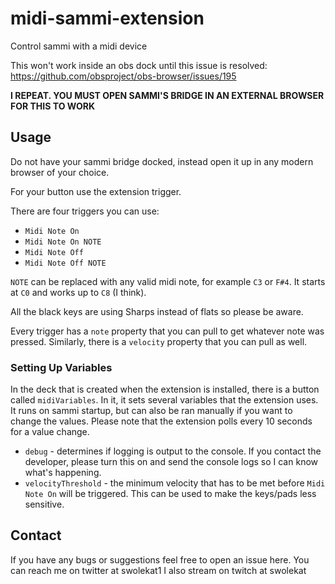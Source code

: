 # midi-sammi-extension
Control sammi with a midi device

This won't work inside an obs dock until this issue is resolved: https://github.com/obsproject/obs-browser/issues/195

**I REPEAT. YOU MUST OPEN SAMMI'S BRIDGE IN AN EXTERNAL BROWSER FOR THIS TO WORK**

## Usage

Do not have your sammi bridge docked, instead open it up in any modern browser of your choice.

For your button use the extension trigger.

There are four triggers you can use:
* `Midi Note On`
* `Midi Note On NOTE`
* `Midi Note Off`
* `Midi Note Off NOTE`

`NOTE` can be replaced with any valid midi note, for example `C3` or `F#4`. It starts at `C0` and works up to `C8` (I think). 

All the black keys are using Sharps instead of flats so please be aware.

Every trigger has a `note` property that you can pull to get whatever note was pressed.  Similarly, there is a `velocity` property that you can pull as well.

### Setting Up Variables

In the deck that is created when the extension is installed, there is a button called `midiVariables`. In it, it sets several variables that the extension uses. It runs on sammi startup, but can also be ran manually if you want to change the values. Please note that the extension polls every 10 seconds for a value change.

* `debug` - determines if logging is output to the console. If you contact the developer, please turn this on and send the console logs so I can know what's happening.
* `velocityThreshold` - the minimum velocity that has to be met before `Midi Note On` will be triggered. This can be used to make the keys/pads less sensitive. 

## Contact

If you have any bugs or suggestions feel free to open an issue here. You can reach me on twitter at swolekat1 I also stream on twitch at swolekat



